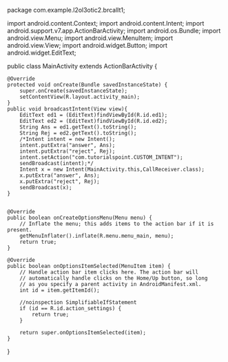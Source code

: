 package com.example.l2ol3otic2.brcallt1;

import android.content.Context;
import android.content.Intent;
import android.support.v7.app.ActionBarActivity;
import android.os.Bundle;
import android.view.Menu;
import android.view.MenuItem;
import android.view.View;
import android.widget.Button;
import android.widget.EditText;


public class MainActivity extends ActionBarActivity {

    @Override
    protected void onCreate(Bundle savedInstanceState) {
        super.onCreate(savedInstanceState);
        setContentView(R.layout.activity_main);
    }
    public void broadcastIntent(View view){
        EditText ed1 = (EditText)findViewById(R.id.ed1);
        EditText ed2 = (EditText)findViewById(R.id.ed2);
        String Ans = ed1.getText().toString();
        String Rej = ed2.getText().toString();
        /*Intent intent = new Intent();
        intent.putExtra("answer", Ans);
        intent.putExtra("reject", Rej);
        intent.setAction("com.tutorialspoint.CUSTOM_INTENT");
        sendBroadcast(intent);*/
        Intent x = new Intent(MainActivity.this,CallReceiver.class);
        x.putExtra("answer", Ans);
        x.putExtra("reject", Rej);
        sendBroadcast(x);
    }


    @Override
    public boolean onCreateOptionsMenu(Menu menu) {
        // Inflate the menu; this adds items to the action bar if it is present.
        getMenuInflater().inflate(R.menu.menu_main, menu);
        return true;
    }

    @Override
    public boolean onOptionsItemSelected(MenuItem item) {
        // Handle action bar item clicks here. The action bar will
        // automatically handle clicks on the Home/Up button, so long
        // as you specify a parent activity in AndroidManifest.xml.
        int id = item.getItemId();

        //noinspection SimplifiableIfStatement
        if (id == R.id.action_settings) {
            return true;
        }

        return super.onOptionsItemSelected(item);
    }
}
